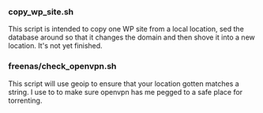 ### copy_wp_site.sh

This script is intended to copy one WP site from a local location, sed the database around so that it changes the domain and then shove it into a new location. It's not yet finished.

### freenas/check_openvpn.sh

This script will use geoip to ensure that your location gotten matches a string. I use to to make sure openvpn has me pegged to a safe place for torrenting.
